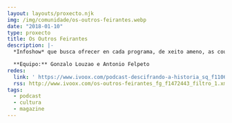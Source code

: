 ```yaml
---
layout: layouts/proxecto.njk
img: /img/comunidade/os-outros-feirantes.webp
date: "2018-01-10"
type: proxecto
title: Os Outros Feirantes
description: |-
  *Infoshow* que busca ofrecer en cada programa, de xeito ameno, as cousas de interés de un Concello de Galicia. É dicir, cada programa adícase a un Concello e tratará de ir contando en diferentes seccións a súa xeografía, gastronomía, recursos naturais e arquitectónicos dese recuncho de Galicia, co ritmo desenfadado dun día de festa. Polo tanto, toda a tempada será unha viaxe constante por Galicia e os seus costumes máis tradicionais.

  **Equipo:** Gonzalo Louzao e Antonio Felpeto
redes:
  link: ' https://www.ivoox.com/podcast-descifrando-a-historia_sq_f11062871_1.html'
  rss: http://www.ivoox.com/os-outros-feirantes_fg_f1472443_filtro_1.xml
tags:
  - podcast
  - cultura
  - magazine
---
```

